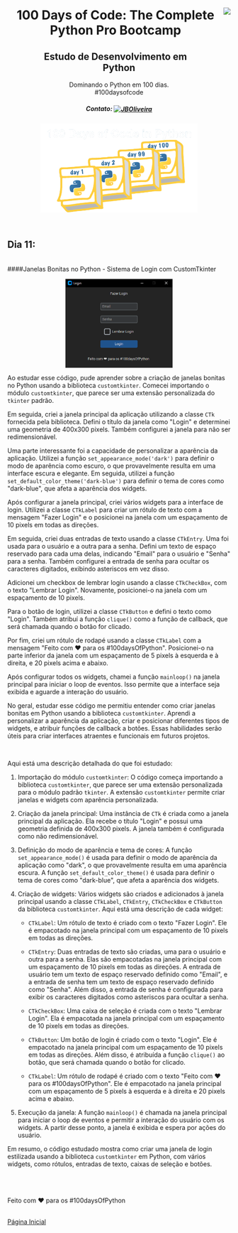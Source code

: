 
<div align="center">
<a href="https://github.com/oliveiradg" target="_blank"><img align="right" height="100" src="https://cdn.jsdelivr.net/gh/devicons/devicon/icons/python/python-original-wordmark.svg" /></a>




<h1>100 Days of Code: The Complete Python Pro Bootcamp</h1>

<h2>Estudo de Desenvolvimento em <br> Python</h2>

<p> Dominando o Python em 100 dias. 
<br>
#100daysofcode

##### Contato: <a href="https://www.linkedin.com/in/joaooliveiradg/" target="blank"><img align="center" src="https://cdn.jsdelivr.net/gh/devicons/devicon/icons/linkedin/linkedin-original.svg" alt="JBOliveira" height="20" width="20" /></a> 

  
</p>



           

<div align= "center">



<a href="https://github.com/oliveiradg" target="_blank"><img align="center" height="200" src="../images/100daysPython-removebg.png" /></a>
</div>
<br>

</div>
</div>

## Dia 11: 
<br>
####Janelas Bonitas no Python - Sistema de Login com CustomTkinter
<br>

<div align= "center">



<a href="https://github.com/oliveiradg/100DaysofCodePython" target="_blank"><img align="center" height="200" src="../images/tela_login.png" /></a>
</div>

Ao estudar esse código, pude aprender sobre a criação de janelas bonitas no Python usando a biblioteca `customtkinter`. Comecei importando o módulo `customtkinter`, que parece ser uma extensão personalizada do `tkinter` padrão.

Em seguida, criei a janela principal da aplicação utilizando a classe `CTk` fornecida pela biblioteca. Defini o título da janela como "Login" e determinei uma geometria de 400x300 pixels. Também configurei a janela para não ser redimensionável.

Uma parte interessante foi a capacidade de personalizar a aparência da aplicação. Utilizei a função `set_appearance_mode('dark')` para definir o modo de aparência como escuro, o que provavelmente resulta em uma interface escura e elegante. Em seguida, utilizei a função `set_default_color_theme('dark-blue')` para definir o tema de cores como "dark-blue", que afeta a aparência dos widgets.

Após configurar a janela principal, criei vários widgets para a interface de login. Utilizei a classe `CTkLabel` para criar um rótulo de texto com a mensagem "Fazer Login" e o posicionei na janela com um espaçamento de 10 pixels em todas as direções.

Em seguida, criei duas entradas de texto usando a classe `CTkEntry`. Uma foi usada para o usuário e a outra para a senha. Defini um texto de espaço reservado para cada uma delas, indicando "Email" para o usuário e "Senha" para a senha. Também configurei a entrada de senha para ocultar os caracteres digitados, exibindo asteriscos em vez disso.

Adicionei um checkbox de lembrar login usando a classe `CTkCheckBox`, com o texto "Lembrar Login". Novamente, posicionei-o na janela com um espaçamento de 10 pixels.

Para o botão de login, utilizei a classe `CTkButton` e defini o texto como "Login". Também atribuí a função `clique()` como a função de callback, que será chamada quando o botão for clicado.

Por fim, criei um rótulo de rodapé usando a classe `CTkLabel` com a mensagem "Feito com ❤ para os #100daysOfPython". Posicionei-o na parte inferior da janela com um espaçamento de 5 pixels à esquerda e à direita, e 20 pixels acima e abaixo.

Após configurar todos os widgets, chamei a função `mainloop()` na janela principal para iniciar o loop de eventos. Isso permite que a interface seja exibida e aguarde a interação do usuário.

No geral, estudar esse código me permitiu entender como criar janelas bonitas em Python usando a biblioteca `customtkinter`. Aprendi a personalizar a aparência da aplicação, criar e posicionar diferentes tipos de widgets, e atribuir funções de callback a botões. Essas habilidades serão úteis para criar interfaces atraentes e funcionais em futuros projetos.

<br>

<p> Aqui está uma descrição detalhada do que foi estudado: </p>

1. Importação do módulo `customtkinter`: O código começa importando a biblioteca `customtkinter`, que parece ser uma extensão personalizada para o módulo padrão `tkinter`. A extensão `customtkinter` permite criar janelas e widgets com aparência personalizada.

2. Criação da janela principal: Uma instância de `CTk` é criada como a janela principal da aplicação. Ela recebe o título "Login" e possui uma geometria definida de 400x300 pixels. A janela também é configurada como não redimensionável.

3. Definição do modo de aparência e tema de cores: A função `set_appearance_mode()` é usada para definir o modo de aparência da aplicação como "dark", o que provavelmente resulta em uma aparência escura. A função `set_default_color_theme()` é usada para definir o tema de cores como "dark-blue", que afeta a aparência dos widgets.

4. Criação de widgets: Vários widgets são criados e adicionados à janela principal usando a classe `CTkLabel`, `CTkEntry`, `CTkCheckBox` e `CTkButton` da biblioteca `customtkinter`. Aqui está uma descrição de cada widget:

   - `CTkLabel`: Um rótulo de texto é criado com o texto "Fazer Login". Ele é empacotado na janela principal com um espaçamento de 10 pixels em todas as direções.
   
   - `CTkEntry`: Duas entradas de texto são criadas, uma para o usuário e outra para a senha. Elas são empacotadas na janela principal com um espaçamento de 10 pixels em todas as direções. A entrada de usuário tem um texto de espaço reservado definido como "Email", e a entrada de senha tem um texto de espaço reservado definido como "Senha". Além disso, a entrada de senha é configurada para exibir os caracteres digitados como asteriscos para ocultar a senha.
   
   - `CTkCheckBox`: Uma caixa de seleção é criada com o texto "Lembrar Login". Ela é empacotada na janela principal com um espaçamento de 10 pixels em todas as direções.
   
   - `CTkButton`: Um botão de login é criado com o texto "Login". Ele é empacotado na janela principal com um espaçamento de 10 pixels em todas as direções. Além disso, é atribuída a função `clique()` ao botão, que será chamada quando o botão for clicado.
   
   - `CTkLabel`: Um rótulo de rodapé é criado com o texto "Feito com ❤ para os #100daysOfPython". Ele é empacotado na janela principal com um espaçamento de 5 pixels à esquerda e à direita e 20 pixels acima e abaixo.

5. Execução da janela: A função `mainloop()` é chamada na janela principal para iniciar o loop de eventos e permitir a interação do usuário com os widgets. A partir desse ponto, a janela é exibida e espera por ações do usuário.

Em resumo, o código estudado mostra como criar uma janela de login estilizada usando a biblioteca `customtkinter` em Python, com vários widgets, como rótulos, entradas de texto, caixas de seleção e botões.




<br>
<br>
<br>
Feito com ❤ para os #100daysOfPython 
<br>
<br>

<a href="../readme.md">Página Inicial</a> 